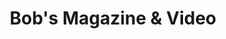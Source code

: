 ---
title: "Bob's Magazine & Video"
url: /salt-lake-city/bobs-magazine-und-video/
shop: Zeitungen
---